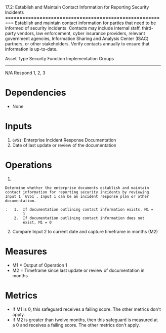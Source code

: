 17.2: Establish and Maintain Contact Information for Reporting Security
Incidents =========================================================
Establish and maintain contact information for parties that need to be
informed of security incidents. Contacts may include internal staff,
third-party vendors, law enforcement, cyber insurance providers,
relevant government agencies, Information Sharing and Analysis Center
(ISAC) partners, or other stakeholders. Verify contacts annually to
ensure that information is up-to-date.

  Asset Type   Security Function   Implementation Groups
  ------------ ------------------- -----------------------
  N/A          Respond             1, 2, 3

# Dependencies

-   None

# Inputs

1.  `GV51`: Enterprise Incident Response Documentation
2.  Date of last update or review of the documentation

# Operations

1.  

    Determine whether the enterprise documents establish and maintain contact information for reporting security incidents by reviewing Input 1 `GV51`. Input 1 can be an incident response plan or other documentation.

    :   1.  If documentation outlining contact information exists, M1 =
            1
        2.  If documentation outlining contact information does not
            exist, M1 = 0

2.  Compare Input 2 to current date and capture timeframe in months (M2)

# Measures

-   M1 = Output of Operation 1
-   M2 = Timeframe since last update or review of documentation in
    months

# Metrics

-   If M1 is 0, this safeguard receives a failing score. The other
    metrics don\'t apply.
-   If M2 is greater than twelve months, then this safeguard is measured
    at a 0 and receives a failing score. The other metrics don\'t apply.
